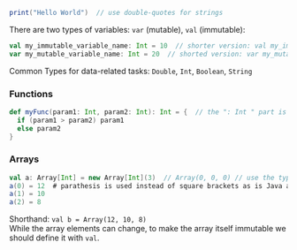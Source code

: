 ```scala
print("Hello World")  // use double-quotes for strings
```
There are two types of variables: `var` (mutable), `val` (immutable):
```scala
val my_immutable_variable_name: Int = 10  // shorter version: val my_immutable_variable_name = 10
var my_mutable_variable_name: Int = 20  // shorted version: var my_mutable_variable_name = 20
```

Common Types for data-related tasks: `Double`, `Int`, `Boolean`, `String`

### Functions
```scala
def myFunc(param1: Int, param2: Int): Int = {  // the ": Int " part is not necessary
  if (param1 > param2) param1
  else param2
}
```
### Arrays
```scala
val a: Array[Int] = new Array[Int](3)  // Array(0, 0, 0) // use the type 'Any' to be able to use elements of mixed types in the array
a(0) = 12  # parathesis is used instead of square brackets as is Java and Python
a(1) = 10
a(2) = 8
```
Shorthand: `val b = Array(12, 10, 8)`  
While the array elements can change, to make the array itself immutable we should define it with `val`.
